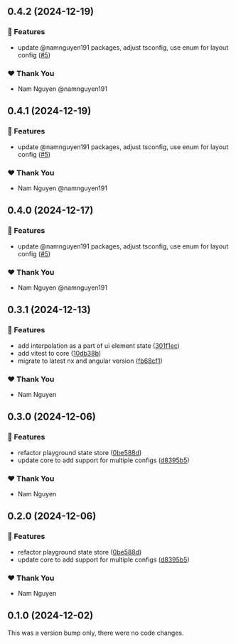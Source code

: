## 0.4.2 (2024-12-19)

### 🚀 Features

- update @namnguyen191 packages, adjust tsconfig, use enum for layout config ([#5](https://github.com/namnguyen191/dj-ui/pull/5))

### ❤️ Thank You

- Nam Nguyen @namnguyen191

## 0.4.1 (2024-12-19)

### 🚀 Features

- update @namnguyen191 packages, adjust tsconfig, use enum for layout config ([#5](https://github.com/namnguyen191/dj-ui/pull/5))

### ❤️ Thank You

- Nam Nguyen @namnguyen191

## 0.4.0 (2024-12-17)

### 🚀 Features

- update @namnguyen191 packages, adjust tsconfig, use enum for layout config ([#5](https://github.com/namnguyen191/dj-ui/pull/5))

### ❤️ Thank You

- Nam Nguyen @namnguyen191

## 0.3.1 (2024-12-13)

### 🚀 Features

- add interpolation as a part of ui element state ([301f1ec](https://github.com/namnguyen191/dj-ui/commit/301f1ec))
- add vitest to core ([10db38b](https://github.com/namnguyen191/dj-ui/commit/10db38b))
- migrate to latest nx and angular version ([fb68cf1](https://github.com/namnguyen191/dj-ui/commit/fb68cf1))

### ❤️ Thank You

- Nam Nguyen

## 0.3.0 (2024-12-06)

### 🚀 Features

- refactor playground state store ([0be588d](https://github.com/namnguyen191/dj-ui/commit/0be588d))
- update core to add support for multiple configs ([d8395b5](https://github.com/namnguyen191/dj-ui/commit/d8395b5))

### ❤️ Thank You

- Nam Nguyen

## 0.2.0 (2024-12-06)

### 🚀 Features

- refactor playground state store ([0be588d](https://github.com/namnguyen191/dj-ui/commit/0be588d))
- update core to add support for multiple configs ([d8395b5](https://github.com/namnguyen191/dj-ui/commit/d8395b5))

### ❤️ Thank You

- Nam Nguyen

## 0.1.0 (2024-12-02)

This was a version bump only, there were no code changes.